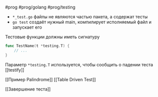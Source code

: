 #prog #prog/golang #prog/testing

- `*_test.go` файлы не являются частью пакета, а содержат тесты
- `go test` создаёт нужный main, компилирует исполняемый файл и запускает его

Тестовые функции должны иметь сигнатуру
```go
func TestName(t *testing.T) {
    // ...
}
```

Параметр `*testing.T` используется, чтобы сообщить о падении теста
[[testify]]

[[Пример Palindrome]]
[[Table Driven Test]]

[[Завершение теста]]